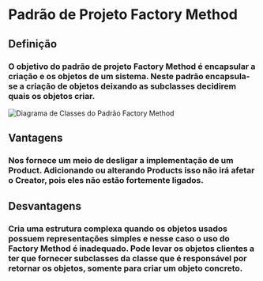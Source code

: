 # Padrão de Projeto Factory Method

## Definição

### O objetivo do padrão de projeto Factory Method é encapsular a criação e os objetos de um sistema. Neste padrão encapsula-se a criação de objetos deixando as subclasses decidirem quais os objetos criar.

![Diagrama de Classes do Padrão Factory Method](https://upload.wikimedia.org/wikipedia/commons/thumb/e/ed/Factory_Method_UML_class_diagram.png/400px-Factory_Method_UML_class_diagram.png)

## Vantagens
### Nos fornece um meio de desligar a implementação de um Product. Adicionando ou alterando Products isso não irá afetar o Creator, pois eles não estão fortemente ligados.

## Desvantagens
### Cria uma estrutura complexa quando os objetos usados possuem representações simples e nesse caso o uso do Factory Method é inadequado. Pode levar os objetos clientes a ter que fornecer subclasses da classe que é responsável por retornar os objetos, somente para criar um objeto concreto.
